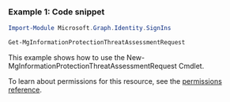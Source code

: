 ### Example 1: Code snippet

```powershellImport-Module Microsoft.Graph.Identity.SignIns

Get-MgInformationProtectionThreatAssessmentRequest
```
This example shows how to use the New-MgInformationProtectionThreatAssessmentRequest Cmdlet.
To learn about permissions for this resource, see the [permissions reference](/graph/permissions-reference).

